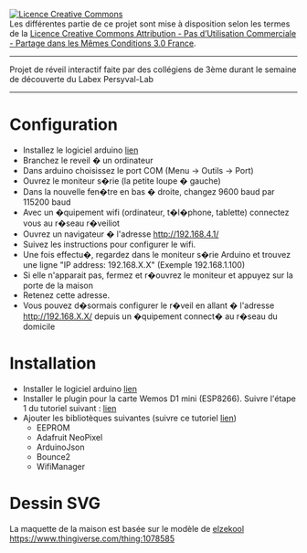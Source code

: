 <a rel="license" href="http://creativecommons.org/licenses/by-nc-sa/3.0/fr/"><img alt="Licence Creative Commons" style="border-width:0" src="https://i.creativecommons.org/l/by-nc-sa/3.0/fr/88x31.png" /></a><br />Les différentes partie de ce projet sont mise à disposition selon les termes de la <a rel="license" href="http://creativecommons.org/licenses/by-nc-sa/3.0/fr/">Licence Creative Commons Attribution - Pas d’Utilisation Commerciale - Partage dans les Mêmes Conditions 3.0 France</a>.

---

Projet de réveil interactif faite par des collégiens de 3ème durant le semaine de découverte du Labex Persyval-Lab

---
# Configuration
- Installez le logiciel arduino [lien](https://www.arduino.cc/en/Main/Software)
- Branchez le reveil � un ordinateur
- Dans arduino choisissez le port COM (Menu -> Outils -> Port)
- Ouvrez le moniteur s�rie (la petite loupe � gauche)
- Dans la nouvelle fen�tre en bas � droite, changez 9600 baud par 115200 baud
- Avec un �quipement wifi (ordinateur, t�l�phone, tablette) connectez vous au r�seau r�veiliot
- Ouvrez un navigateur � l'adresse http://192.168.4.1/
- Suivez les instructions pour configurer le wifi. 
- Une fois effectu�, regardez dans le moniteur s�rie Arduino et trouvez une ligne "IP address: 192.168.X.X" (Exemple 192.168.1.100)
- Si elle n'apparait pas, fermez et r�ouvrez le moniteur et appuyez sur la porte de la maison
- Retenez cette adresse.
- Vous pouvez d�sormais configurer le r�veil en allant � l'adresse http://192.168.X.X/ depuis un �quipement connect� au r�seau du domicile 


# Installation
- Installer le logiciel arduino [lien](https://www.arduino.cc/en/Main/Software)
- Installer le plugin pour la carte Wemos D1 mini (ESP8266). Suivre l'étape 1 du tutoriel suivant : [lien](https://projetsdiy.fr/programmer-esp8266-ide-arduino-librairies-gpio-web-serveur-client/)
- Ajouter les bibliotèques suivantes (suivre ce tutoriel [lien](https://www.arduino.cc/en/Guide/Libraries))
  - EEPROM
  - Adafruit NeoPixel
  - ArduinoJson
  - Bounce2
  - WifiManager

# Dessin SVG
La maquette de la maison est basée sur le modèle de [elzekool](https://www.thingiverse.com/elzekool)
https://www.thingiverse.com/thing:1078585